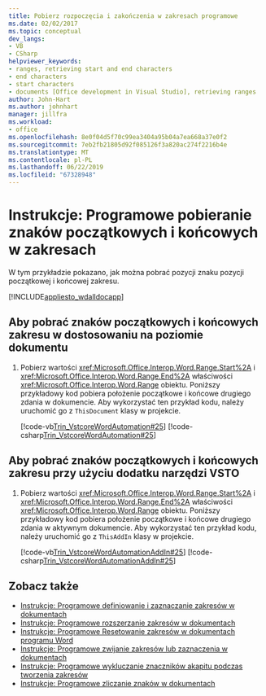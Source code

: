 ```yaml
---
title: Pobierz rozpoczęcia i zakończenia w zakresach programowe
ms.date: 02/02/2017
ms.topic: conceptual
dev_langs:
- VB
- CSharp
helpviewer_keywords:
- ranges, retrieving start and end characters
- end characters
- start characters
- documents [Office development in Visual Studio], retrieving ranges
author: John-Hart
ms.author: johnhart
manager: jillfra
ms.workload:
- office
ms.openlocfilehash: 8e0f04d5f70c99ea3404a95b04a7ea668a37e0f2
ms.sourcegitcommit: 7eb2fb21805d92f085126f3a820ac274f2216b4e
ms.translationtype: MT
ms.contentlocale: pl-PL
ms.lasthandoff: 06/22/2019
ms.locfileid: "67328948"
---
```

# <a name="how-to-programmatically-retrieve-start-and-end-characters-in-ranges"></a>Instrukcje: Programowe pobieranie znaków początkowych i końcowych w zakresach
  W tym przykładzie pokazano, jak można pobrać pozycji znaku pozycji początkowej i końcowej zakresu.

 [!INCLUDE[appliesto_wdalldocapp](../vsto/includes/appliesto-wdalldocapp-md.md)]

## <a name="to-retrieve-start-and-end-characters-of-a-range-in-a-document-level-customization"></a>Aby pobrać znaków początkowych i końcowych zakresu w dostosowaniu na poziomie dokumentu

1. Pobierz wartości <xref:Microsoft.Office.Interop.Word.Range.Start%2A> i <xref:Microsoft.Office.Interop.Word.Range.End%2A> właściwości <xref:Microsoft.Office.Interop.Word.Range> obiektu. Poniższy przykładowy kod pobiera położenie początkowe i końcowe drugiego zdania w dokumencie. Aby wykorzystać ten przykład kodu, należy uruchomić go z `ThisDocument` klasy w projekcie.

     [!code-vb[Trin_VstcoreWordAutomation#25](../vsto/codesnippet/VisualBasic/Trin_VstcoreWordAutomationVB/ThisDocument.vb#25)]
     [!code-csharp[Trin_VstcoreWordAutomation#25](../vsto/codesnippet/CSharp/Trin_VstcoreWordAutomationCS/ThisDocument.cs#25)]

## <a name="to-retrieve-start-and-end-characters-of-a-range-by-using-a-vsto-add-in"></a>Aby pobrać znaków początkowych i końcowych zakresu przy użyciu dodatku narzędzi VSTO

1. Pobierz wartości <xref:Microsoft.Office.Interop.Word.Range.Start%2A> i <xref:Microsoft.Office.Interop.Word.Range.End%2A> właściwości <xref:Microsoft.Office.Interop.Word.Range> obiektu. Poniższy przykładowy kod pobiera położenie początkowe i końcowe drugiego zdania w aktywnym dokumencie. Aby wykorzystać ten przykład kodu, należy uruchomić go z `ThisAddIn` klasy w projekcie.

     [!code-vb[Trin_VstcoreWordAutomationAddIn#25](../vsto/codesnippet/VisualBasic/Trin_VstcoreWordAutomationAddIn/ThisAddIn.vb#25)]
     [!code-csharp[Trin_VstcoreWordAutomationAddIn#25](../vsto/codesnippet/CSharp/Trin_VstcoreWordAutomationAddIn/ThisAddIn.cs#25)]

## <a name="see-also"></a>Zobacz także
- [Instrukcje: Programowe definiowanie i zaznaczanie zakresów w dokumentach](../vsto/how-to-programmatically-define-and-select-ranges-in-documents.md)
- [Instrukcje: Programowe rozszerzanie zakresów w dokumentach](../vsto/how-to-programmatically-extend-ranges-in-documents.md)
- [Instrukcje: Programowe Resetowanie zakresów w dokumentach programu Word](../vsto/how-to-programmatically-reset-ranges-in-word-documents.md)
- [Instrukcje: Programowe zwijanie zakresów lub zaznaczenia w dokumentach](../vsto/how-to-programmatically-collapse-ranges-or-selections-in-documents.md)
- [Instrukcje: Programowe wykluczanie znaczników akapitu podczas tworzenia zakresów](../vsto/how-to-programmatically-exclude-paragraph-marks-when-creating-ranges.md)
- [Instrukcje: Programowe zliczanie znaków w dokumentach](../vsto/how-to-programmatically-count-characters-in-documents.md)
